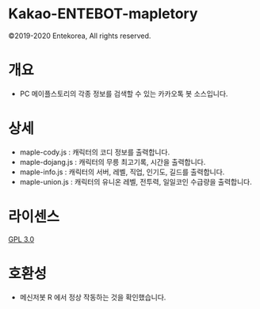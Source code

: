 # Kakao-ENTEBOT-mapletory
©2019-2020 Entekorea, All rights reserved.

# 개요
- PC 메이플스토리의 각종 정보를 검색할 수 있는 카카오톡 봇 소스입니다.

# 상세
- maple-cody.js : 캐릭터의 코디 정보를 출력합니다.
- maple-dojang.js : 캐릭터의 무릉 최고기록, 시간을 출력합니다.
- maple-info.js : 캐릭터의 서버, 레벨, 직업, 인기도, 길드를 출력합니다.
- maple-union.js : 캐릭터의 유니온 레벨, 전투력, 일일코인 수급량을 출력합니다.

# 라이센스
[GPL 3.0](https://github.com/entekorea/Kakao-ENTEBOT-maplestory/LICENSE)

# 호환성
- 메신저봇 R 에서 정상 작동하는 것을 확인했습니다.
